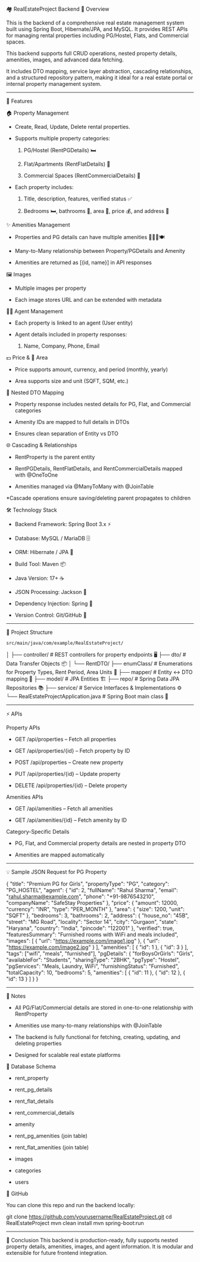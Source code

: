 🏘️ RealEstateProject Backend
🌟 Overview

This is the backend of a comprehensive real estate management system built using Spring Boot, Hibernate/JPA, and MySQL. It provides REST APIs for managing rental properties including PG/Hostel, Flats, and Commercial spaces.

This backend supports full CRUD operations, nested property details, amenities, images, and advanced data fetching.

It includes DTO mapping, service layer abstraction, cascading relationships, and a structured repository pattern, making it ideal for a real estate portal or internal property management system.

-------------------------------------------------------------------------------------------------------------

🚀 Features

🏠 Property Management

  * Create, Read, Update, Delete rental properties.

  * Supports multiple property categories:

      1. PG/Hostel (RentPGDetails) 🛏️

      2. Flat/Apartments (RentFlatDetails) 🏢

      3. Commercial Spaces (RentCommercialDetails) 🏬

  * Each property includes:

      1. Title, description, features, verified status ✅

      2. Bedrooms 🛏️, bathrooms 🛁, area 📐, price 💰, and address 📍

✨ Amenities Management

  * Properties and PG details can have multiple amenities 🏋️‍♂️🧺🍽️

  * Many-to-Many relationship between Property/PGDetails and Amenity

  * Amenities are returned as [{id, name}] in API responses

🖼️ Images

  * Multiple images per property

  * Each image stores URL and can be extended with metadata

👨‍💼 Agent Management

  * Each property is linked to an agent (User entity)

  * Agent details included in property responses:

    1. Name, Company, Phone, Email

💵 Price & 📏 Area

  * Price supports amount, currency, and period (monthly, yearly)

  * Area supports size and unit (SQFT, SQM, etc.)

🔄 Nested DTO Mapping

  * Property response includes nested details for PG, Flat, and Commercial categories

  * Amenity IDs are mapped to full details in DTOs

  * Ensures clean separation of Entity vs DTO

🌐 Cascading & Relationships

  * RentProperty is the parent entity

  * RentPGDetails, RentFlatDetails, and RentCommercialDetails mapped with @OneToOne

  * Amenities managed via @ManyToMany with @JoinTable

  *Cascade operations ensure saving/deleting parent propagates to children

🛠️ Technology Stack

  * Backend Framework: Spring Boot 3.x ⚡
  
  * Database: MySQL / MariaDB 🗄️
  
  * ORM: Hibernate / JPA 🐘
  
  * Build Tool: Maven 📦
  
  * Java Version: 17+ ☕
  
  * JSON Processing: Jackson 📝
  
  * Dependency Injection: Spring 💉
  
  * Version Control: Git/GitHub 🐙

    

--------------------------------------------------------------------------------------------------------------

📂 Project Structure

    src/main/java/com/example/RealEstateProject/
│
├── controller/        # REST controllers for property endpoints 🖥️
├── dto/               # Data Transfer Objects 📦
│   └── RentDTO/
├── enumClass/         # Enumerations for Property Types, Rent Period, Area Units 📌
├── mapper/            # Entity <-> DTO mapping 🔄
├── model/             # JPA Entities 🏗️
├── repo/              # Spring Data JPA Repositories 📚
├── service/           # Service Interfaces & Implementations ⚙️
└── RealEstateProjectApplication.java  # Spring Boot main class 🚀


---------------------------------------------------------------------------------------------------------------


⚡ APIs
  
Property APIs

  * GET /api/properties – Fetch all properties

  *  GET /api/properties/{id} – Fetch property by ID

  *  POST /api/properties – Create new property

  *  PUT /api/properties/{id} – Update property

  *  DELETE /api/properties/{id} – Delete property

Amenities APIs

  * GET /api/amenities – Fetch all amenities

  * GET /api/amenities/{id} – Fetch amenity by ID

Category-Specific Details

  * PG, Flat, and Commercial property details are nested in property DTO

  * Amenities are mapped automatically



------------------------------------------------------------------------------------------------------------------

💡 Sample JSON Request for PG Property

{
  "title": "Premium PG for Girls",
  "propertyType": "PG",
  "category": "PG_HOSTEL",
  "agent": {
    "id": 2,
    "fullName": "Rahul Sharma",
    "email": "rahul.sharma@example.com",
    "phone": "+91-9876543210",
    "companyName": "SafeStay Properties"
  },
  "price": {
    "amount": 12000,
    "currency": "INR",
    "type": "PER_MONTH"
  },
  "area": {
    "size": 1200,
    "unit": "SQFT"
  },
  "bedrooms": 3,
  "bathrooms": 2,
  "address": {
    "house_no": "45B",
    "street": "MG Road",
    "locality": "Sector 14",
    "city": "Gurgaon",
    "state": "Haryana",
    "country": "India",
    "pincode": "122001"
  },
  "verified": true,
  "featuresSummary": "Furnished rooms with WiFi and meals included",
  "images": [
    { "url": "https://example.com/image1.jpg" },
    { "url": "https://example.com/image2.jpg" }
  ],
  "amenities": [
    { "id": 1 },
    { "id": 3 }
  ],
  "tags": ["wifi", "meals", "furnished"],
  "pgDetails": {
    "forBoysOrGirls": "Girls",
    "availableFor": "Students",
    "sharingType": "2BHK",
    "pgType": "Hostel",
    "pgServices": "Meals, Laundry, WiFi",
    "furnishingStatus": "Furnished",
    "totalCapacity": 10,
    "bedrooms": 5,
    "amenities": [
      { "id": 11 },
      { "id": 12 },
      { "id": 13 }
    ]
  }
}


--------------------------------------------------------------------------------------------------------------


📝 Notes

  * All PG/Flat/Commercial details are stored in one-to-one relationship with RentProperty
  
  * Amenities use many-to-many relationships with @JoinTable
  
  * The backend is fully functional for fetching, creating, updating, and deleting properties
  
  * Designed for scalable real estate platforms

💾 Database Schema

   * rent_property
  
   * rent_pg_details
  
   * rent_flat_details
  
   * rent_commercial_details
  
   * amenity
  
   * rent_pg_amenities (join table)
  
   * rent_flat_amenities (join table)
  
   * images
  
   * categories
  
   * users



🔗 GitHub

You can clone this repo and run the backend locally:

git clone https://github.com/yourusername/RealEstateProject.git
cd RealEstateProject
mvn clean install
mvn spring-boot:run

-------------------------------------------------------------------------------------------------------------



🎯 Conclusion
This backend is production-ready, fully supports nested property details, amenities, images, and agent information. It is modular and extensible for future frontend integration.





